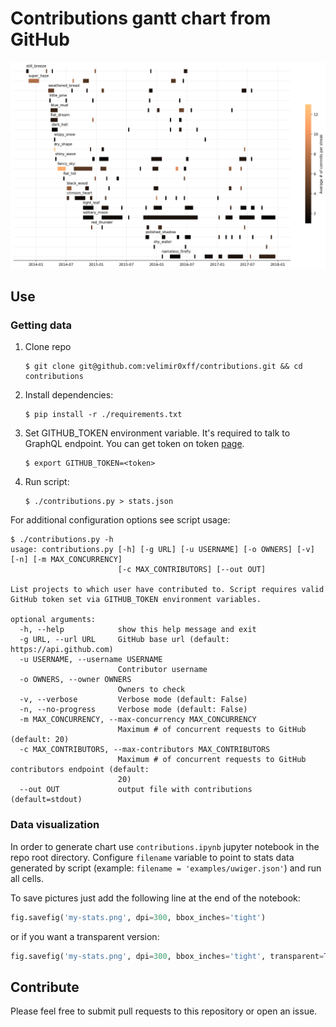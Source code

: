 # Contributions gantt chart from GitHub

[![Contributions chart](examples/velimir-top20-tr.png)](examples/velimir-top20.png)

## Use

### Getting data

1. Clone repo
   ```
   $ git clone git@github.com:velimir0xff/contributions.git && cd contributions
   ```
2. Install dependencies:
   ```
   $ pip install -r ./requirements.txt
   ```
3. Set GITHUB_TOKEN environment variable. It's required to talk to GraphQL endpoint. You can get token on token [page](https://github.com/settings/tokens).
   ```
   $ export GITHUB_TOKEN=<token>
   ```
4. Run script:
   ```
   $ ./contributions.py > stats.json
   ```

For additional configuration options see script usage:
```
$ ./contributions.py -h
usage: contributions.py [-h] [-g URL] [-u USERNAME] [-o OWNERS] [-v] [-n] [-m MAX_CONCURRENCY]
                        [-c MAX_CONTRIBUTORS] [--out OUT]

List projects to which user have contributed to. Script requires valid GitHub token set via GITHUB_TOKEN environment variables.

optional arguments:
  -h, --help            show this help message and exit
  -g URL, --url URL     GitHub base url (default: https://api.github.com)
  -u USERNAME, --username USERNAME
                        Contributor username
  -o OWNERS, --owner OWNERS
                        Owners to check
  -v, --verbose         Verbose mode (default: False)
  -n, --no-progress     Verbose mode (default: False)
  -m MAX_CONCURRENCY, --max-concurrency MAX_CONCURRENCY
                        Maximum # of concurrent requests to GitHub (default: 20)
  -c MAX_CONTRIBUTORS, --max-contributors MAX_CONTRIBUTORS
                        Maximum # of concurrent requests to GitHub contributors endpoint (default:
                        20)
  --out OUT             output file with contributions (default=stdout)
```

### Data visualization

In order to generate chart use `contributions.ipynb` jupyter notebook in the repo root directory.
Configure `filename` variable to point to stats data generated by script (example: `filename = 'examples/uwiger.json'`) and run all cells.

To save pictures just add the following line at the end of the notebook:
```python
fig.savefig('my-stats.png', dpi=300, bbox_inches='tight')
```

or if you want a transparent version:
```python
fig.savefig('my-stats.png', dpi=300, bbox_inches='tight', transparent=True)
```

## Contribute

Please feel free to submit pull requests to this repository or open an issue.
